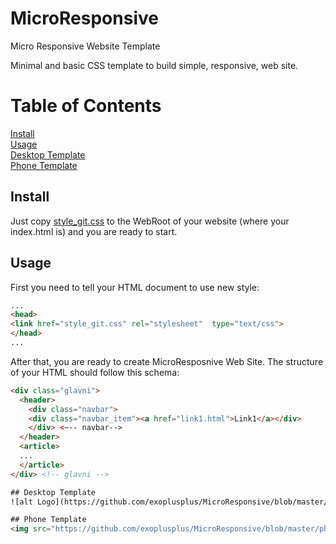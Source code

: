 # MicroResponsive
Micro Responsive Website Template

Minimal and basic CSS template to build simple, responsive, web site.

# Table of Contents
[Install](https://github.com/exoplusplus/MicroResponsive/blob/master/README.md#install)<br>
[Usage](https://github.com/exoplusplus/MicroResponsive/blob/master/README.md#usage)<br>
[Desktop Template](https://github.com/exoplusplus/MicroResponsive/blob/master/README.md#desktop-template)<br>
[Phone Template](https://github.com/exoplusplus/MicroResponsive/blob/master/README.md#phone-template)


## Install

Just copy [style_git.css](style_git.css) to the WebRoot of your website (where your index.html is) and you are ready to start.

## Usage

First you need to tell your HTML document to use new style:

```html
...
<head>
<link href="style_git.css" rel="stylesheet"  type="text/css">
</head>
...
```
After that, you are ready to create MicroResposnive Web Site. The structure of your HTML should follow this schema:

```html
<div class="glavni">
  <header>
    <div class="navbar">
    <div class="navbar_item"><a href="link1.html">Link1</a></div>
    </div> <~-- navbar-->
  </header>
  <article>
  ...
  </article>
</div> <!-- glavni -->  

## Desktop Template
![alt Logo](https://github.com/exoplusplus/MicroResponsive/blob/master/desktop_template.png)

## Phone Template
<img src="https://github.com/exoplusplus/MicroResponsive/blob/master/phone_template.png" width="200px"/>

